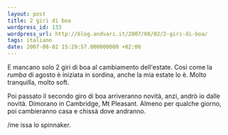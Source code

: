 ```yaml
---
layout: post
title: 2 giri di boa
wordpress_id: 133
wordpress_url: http://blog.andvari.it/2007/08/02/2-giri-di-boa/
tags: italiano
date: 2007-08-02 15:29:57.000000000 +02:00
---
```

E mancano solo 2 giri di boa al cambiamento dell'estate. Così come la <em>rumba</em> di agosto è iniziata in sordina, anche la mia estate lo è. Molto tranquilla, molto soft.

Poi passato il secondo giro di boa arriveranno novità, anzi, andrò io dalle novità. Dimorano in Cambridge, Mt Pleasant. Almeno per qualche giorno, poi cambieranno casa e chissà dove andranno.

/me issa lo spinnaker.
